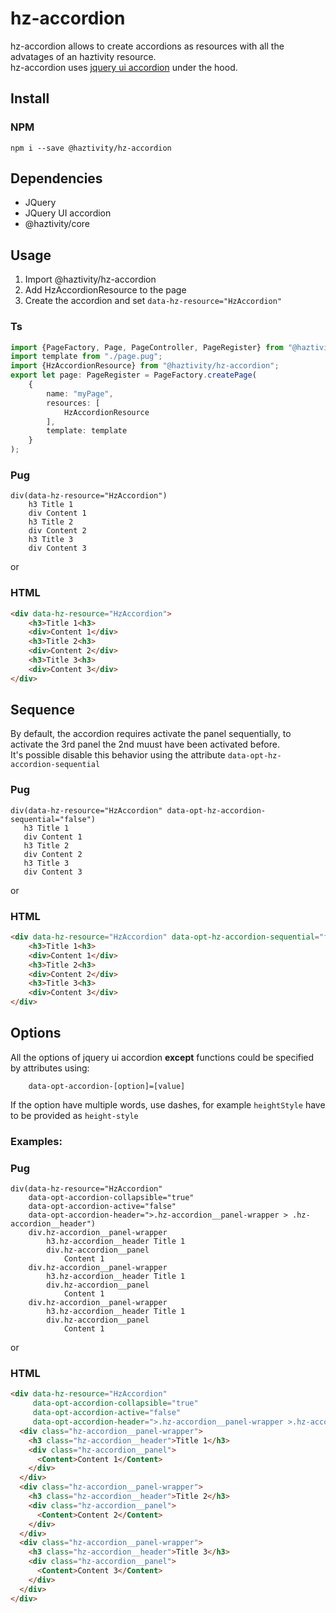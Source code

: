 # hz-accordion
hz-accordion allows to create accordions as resources with all the advatages of an haztivity resource.\
hz-accordion uses [jquery ui accordion](https://jqueryui.com/accordion/) under the hood.
## Install
### NPM
```npm i --save @haztivity/hz-accordion```
## Dependencies
- JQuery
- JQuery UI accordion
- @haztivity/core
## Usage
1. Import @haztivity/hz-accordion
2. Add HzAccordionResource to the page
3. Create the accordion and set ```data-hz-resource="HzAccordion"```
### Ts
```typescript
import {PageFactory, Page, PageController, PageRegister} from "@haztivity/core";
import template from "./page.pug";
import {HzAccordionResource} from "@haztivity/hz-accordion";
export let page: PageRegister = PageFactory.createPage(
    {
        name: "myPage",
        resources: [
            HzAccordionResource
        ],
        template: template
    }
);
```
### Pug
```jade
div(data-hz-resource="HzAccordion")
    h3 Title 1
    div Content 1
    h3 Title 2
    div Content 2
    h3 Title 3
    div Content 3

```
or
### HTML
```html
<div data-hz-resource="HzAccordion">
    <h3>Title 1<h3>
    <div>Content 1</div>
    <h3>Title 2<h3>
    <div>Content 2</div>
    <h3>Title 3<h3>
    <div>Content 3</div>
</div>
```
## Sequence
By default, the accordion requires activate the panel sequentially, to activate the 3rd panel the 2nd muust have been activated before.\
It's possible disable this behavior using the attribute `data-opt-hz-accordion-sequential`
### Pug
```jade
div(data-hz-resource="HzAccordion" data-opt-hz-accordion-sequential="false")
   h3 Title 1
   div Content 1
   h3 Title 2
   div Content 2
   h3 Title 3
   div Content 3
```
or
### HTML
```html
<div data-hz-resource="HzAccordion" data-opt-hz-accordion-sequential="false">
    <h3>Title 1<h3>
    <div>Content 1</div>
    <h3>Title 2<h3>
    <div>Content 2</div>
    <h3>Title 3<h3>
    <div>Content 3</div>
</div>
```
## Options
All the options of jquery ui accordion **except** functions could be specified by attributes using:
```jade
    data-opt-accordion-[option]=[value]
```
If the option have multiple words, use dashes, for example ```heightStyle``` have to be provided as ```height-style```
### Examples:
### Pug
```jade
div(data-hz-resource="HzAccordion"
    data-opt-accordion-collapsible="true"
    data-opt-accordion-active="false"
    data-opt-accordion-header=">.hz-accordion__panel-wrapper > .hz-accordion__header")
    div.hz-accordion__panel-wrapper
        h3.hz-accordion__header Title 1
        div.hz-accordion__panel
            Content 1
    div.hz-accordion__panel-wrapper
        h3.hz-accordion__header Title 1
        div.hz-accordion__panel
            Content 1
    div.hz-accordion__panel-wrapper
        h3.hz-accordion__header Title 1
        div.hz-accordion__panel
            Content 1
```
or
### HTML
```html
<div data-hz-resource="HzAccordion"
     data-opt-accordion-collapsible="true"
     data-opt-accordion-active="false"
     data-opt-accordion-header=">.hz-accordion__panel-wrapper >.hz-accordion__header">
  <div class="hz-accordion__panel-wrapper">
    <h3 class="hz-accordion__header">Title 1</h3>
    <div class="hz-accordion__panel">
      <Content>Content 1</Content>
    </div>
  </div>
  <div class="hz-accordion__panel-wrapper">
    <h3 class="hz-accordion__header">Title 2</h3>
    <div class="hz-accordion__panel">
      <Content>Content 2</Content>
    </div>
  </div>
  <div class="hz-accordion__panel-wrapper">
    <h3 class="hz-accordion__header">Title 3</h3>
    <div class="hz-accordion__panel">
      <Content>Content 3</Content>
    </div>
  </div>
</div>
```